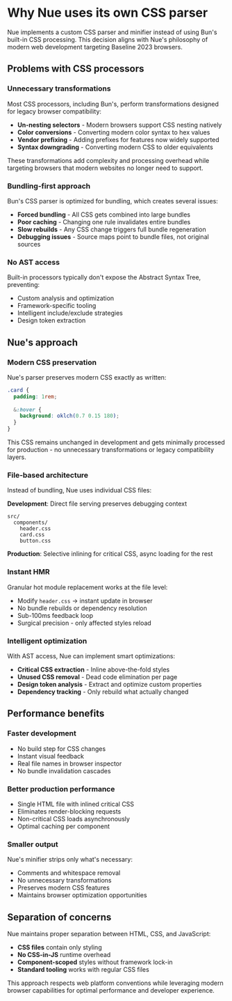 
# Why Nue uses its own CSS parser

Nue implements a custom CSS parser and minifier instead of using Bun's built-in CSS processing. This decision aligns with Nue's philosophy of modern web development targeting Baseline 2023 browsers.


## Problems with CSS processors

### Unnecessary transformations
Most CSS processors, including Bun's, perform transformations designed for legacy browser compatibility:

- **Un-nesting selectors** - Modern browsers support CSS nesting natively
- **Color conversions** - Converting modern color syntax to hex values
- **Vendor prefixing** - Adding prefixes for features now widely supported
- **Syntax downgrading** - Converting modern CSS to older equivalents

These transformations add complexity and processing overhead while targeting browsers that modern websites no longer need to support.

### Bundling-first approach
Bun's CSS parser is optimized for bundling, which creates several issues:

- **Forced bundling** - All CSS gets combined into large bundles
- **Poor caching** - Changing one rule invalidates entire bundles
- **Slow rebuilds** - Any CSS change triggers full bundle regeneration
- **Debugging issues** - Source maps point to bundle files, not original sources

### No AST access
Built-in processors typically don't expose the Abstract Syntax Tree, preventing:

- Custom analysis and optimization
- Framework-specific tooling
- Intelligent include/exclude strategies
- Design token extraction

## Nue's approach

### Modern CSS preservation
Nue's parser preserves modern CSS exactly as written:

```css
.card {
  padding: 1rem;
  
  &:hover {
    background: oklch(0.7 0.15 180);
  }
}
```

This CSS remains unchanged in development and gets minimally processed for production - no unnecessary transformations or legacy compatibility layers.

### File-based architecture
Instead of bundling, Nue uses individual CSS files:

**Development**: Direct file serving preserves debugging context
```
src/
  components/
    header.css
    card.css
    button.css
```

**Production**: Selective inlining for critical CSS, async loading for the rest

### Instant HMR
Granular hot module replacement works at the file level:

- Modify `header.css` → instant update in browser
- No bundle rebuilds or dependency resolution
- Sub-100ms feedback loop
- Surgical precision - only affected styles reload

### Intelligent optimization
With AST access, Nue can implement smart optimizations:

- **Critical CSS extraction** - Inline above-the-fold styles
- **Unused CSS removal** - Dead code elimination per page
- **Design token analysis** - Extract and optimize custom properties
- **Dependency tracking** - Only rebuild what actually changed

## Performance benefits

### Faster development
- No build step for CSS changes
- Instant visual feedback
- Real file names in browser inspector
- No bundle invalidation cascades

### Better production performance
- Single HTML file with inlined critical CSS
- Eliminates render-blocking requests
- Non-critical CSS loads asynchronously
- Optimal caching per component

### Smaller output
Nue's minifier strips only what's necessary:
- Comments and whitespace removal
- No unnecessary transformations
- Preserves modern CSS features
- Maintains browser optimization opportunities

## Separation of concerns

Nue maintains proper separation between HTML, CSS, and JavaScript:

- **CSS files** contain only styling
- **No CSS-in-JS** runtime overhead
- **Component-scoped** styles without framework lock-in
- **Standard tooling** works with regular CSS files

This approach respects web platform conventions while leveraging modern browser capabilities for optimal performance and developer experience.